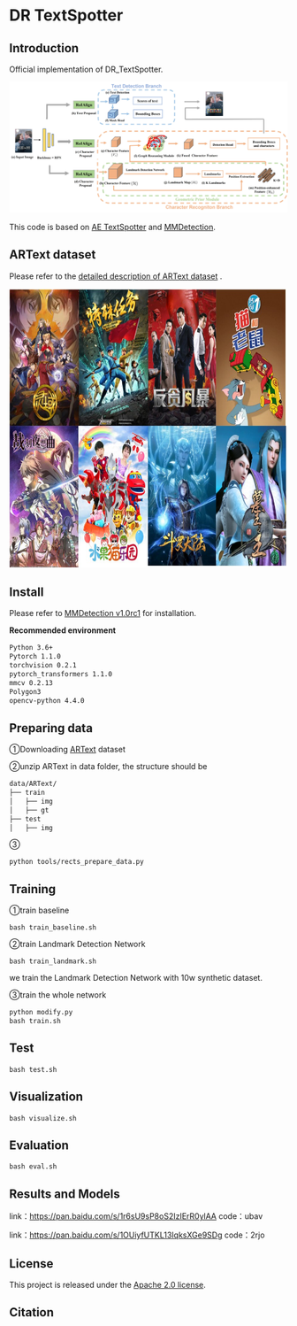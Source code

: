 
# DR TextSpotter

## Introduction

Official implementation of DR_TextSpotter.

<div align=center>
    <img src="resources/overall-architecture.jpg" />
</div>

This code is based on [AE TextSpotter](https://github.com/whai362/AE_TextSpotter) and [MMDetection](https://github.com/open-mmlab/mmdetection/tree/v1.0rc1).

## ARText dataset

Please refer to the [detailed description of ARText dataset](ARText/README.md) .

<div align=center>
    <img src="resources/ARText_examples.jpg" width="780" height="504" />
</div>

## Install

Please refer to [MMDetection v1.0rc1](https://github.com/open-mmlab/mmdetection/tree/v1.0rc1) for installation.

**Recommended environment**

```
Python 3.6+
Pytorch 1.1.0
torchvision 0.2.1
pytorch_transformers 1.1.0
mmcv 0.2.13
Polygon3
opencv-python 4.4.0
```



## Preparing data

①Downloading [ARText](ARText/README.md) dataset

②unzip ARText in data folder, the structure should be

```
data/ARText/
├── train
│   ├── img
│   ├── gt
├── test
│   ├── img
```

③

```
python tools/rects_prepare_data.py
```



## Training

①train baseline

```
bash train_baseline.sh
```

②train Landmark Detection Network

```
bash train_landmark.sh
```

we train the Landmark Detection Network with 10w synthetic dataset.

③train the whole network

```
python modify.py
bash train.sh
```




## Test

```
bash test.sh
```



## Visualization

```
bash visualize.sh
```



## Evaluation

```
bash eval.sh
```




## Results and Models

link：https://pan.baidu.com/s/1r6sU9sP8oS2IzIErR0ylAA 
code：ubav 

link：https://pan.baidu.com/s/1OUiyfUTKL13IqksXGe9SDg 
code：2rjo 

## License
This project is released under the [Apache 2.0 license](LICENSE).

## Citation

